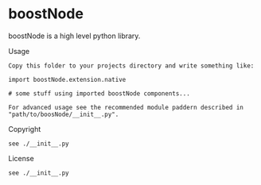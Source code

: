 boostNode
=========

boostNode is a high level python library.

Usage

    Copy this folder to your projects directory and write something like:

    import boostNode.extension.native

    # some stuff using imported boostNode components...
    
    For advanced usage see the recommended module paddern described in
    "path/to/boosNode/__init__.py".

Copyright

    see ./__init__.py

License

    see ./__init__.py
